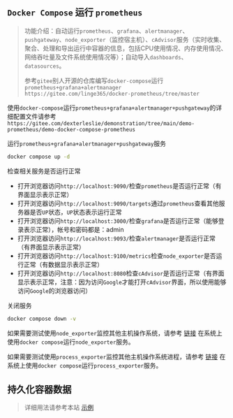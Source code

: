 ## `Docker Compose` 运行 `prometheus`

> 功能介绍：自动运行`prometheus`、`grafana`、`alertmanager`、`pushgateway`、`node_exporter`（监控宿主机）、`cAdvisor`服务（实时收集、聚合、处理和导出运行中容器的信息，包括CPU使用情况、内存使用情况、网络吞吐量及文件系统使用情况等）；自动导入`dashboards`、`datasources`。
>
> 参考`gitee`别人开源的仓库编写`docker-compose`运行`prometheus+grafana+alertmanager https://gitee.com/linge365/docker-prometheus/tree/master`

使用`docker-compose`运行`prometheus+grafana+alertmanager+pushgateway`的详细配置文件请参考`https://gitee.com/dexterleslie/demonstration/tree/main/demo-prometheus/demo-docker-compose-prometheus`

运行`prometheus+grafana+alertmanager+pushgateway`服务

```bash
docker compose up -d
```

检查相关服务是否运行正常

- 打开浏览器访问`http://localhost:9090/`检查`prometheus`是否运行正常（有界面显示表示正常）
- 打开浏览器访问`http://localhost:9090/targets`通过`prometheus`查看其他服务器是否`UP`状态，`UP`状态表示运行正常
- 打开浏览器访问`http://localhost:3000/`检查`grafana`是否运行正常（能够登录表示正常），帐号和密码都是：admin
- 打开浏览器访问`http://localhost:9093/`检查`alertmanager`是否运行正常（有界面显示表示正常）
- 打开浏览器访问`http://localhost:9100/metrics`检查`node_exporter`是否运行正常（有数据显示表示正常）
- 打开浏览器访问`http://localhost:8080`检查`cAdvisor`是否运行正常（有界面显示表示正常，注意：因为访问`Google`才能打开`cAdvisor`界面，所以使用能够访问`Google`的浏览器访问）

关闭服务

```bash
docker compose down -v
```

如果需要测试使用`node_exporter`监控其他主机操作系统，请参考 <a href="/prometheus-grafana-alertmanager/exporter使用.html#使用docker-compose运行node-exporter" target="_blank">链接</a> 在系统上使用`docker compose`运行`node_exporter`服务。

如果需要测试使用`process_exporter`监控其他主机操作系统进程，请参考 <a href="/prometheus-grafana-alertmanager/exporter使用.html#使用docker-compose运行process-exporter" target="_blank">链接</a> 在系统上使用`docker compose`运行`process_exporter`服务。



## 持久化容器数据

>详细用法请参考本站 [示例](https://gitee.com/dexterleslie/demonstration/blob/main/demo-prometheus/demo-docker-compose-prometheus/docker-compose.yaml)